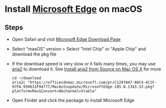 # Install [Microsoft Edge](https://www.microsoft.com/zh-cn/edge) on macOS

## Steps
* Open Safari and visit [Microsoft Edge Download Page](https://www.microsoft.com/zh-cn/edge)
* Select "masOS" version > Select "Intel Chip" or "Apple Chip" and download the pkg file
* If the download speed is very slow or it fails many times, you may use [aria2](https://github.com/aria2/aria2/) to download it. See [Install aria2 from Source on Mac OS X](https://github.com/northbright/Notes/blob/master/aria2/install-aria2-from-source-on-mac-os-x.md) for more

  ```
  cd ~/download
  aria2c "https://officecdnmac.microsoft.com/pr/C1297A47-86C4-4C1F-97FA-950631F94777/MacAutoupdate/MicrosoftEdge-105.0.1343.33.pkg?platform=Mac&Consent=0&channel=Stable"
  ```

* Open Finder and click the package to install Microsoft Edge
